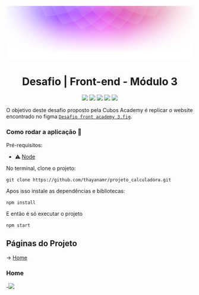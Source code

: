 <p align="center">
    <img src="./src/assets/readme-header.png">
</p>

<h1 align="center">Desafio | Front-end - Módulo 3</h1>

<p align="center">
<img src="https://img.shields.io/badge/react-framework-blue?logo=react"/>
<img src="https://img.shields.io/badge/vercel-deploy-blue?logo=vercel"/>
<img src="https://img.shields.io/github/last-commit/thayanamr/projeto_cubosplayer">
<img src="https://img.shields.io/badge/status-conclu%C3%ADdo-deploy"/>
<img src="https://img.shields.io/badge/created_by-Thayana_Machado-%23c999af" >

</p>

O objetivo deste desafio proposto pela Cubos Academy é replicar o website encontrado no figma [`Desafio front academy 3.fig`](https://www.figma.com/file/2RRh9uG0Mjj6p4p6ekVnNp/Cubos-Player?type=design&node-id=1-3&mode=design).

### Como rodar a aplicação :dash:

Pré-requisitos:

- :warning: [Node](https://nodejs.org/en/download/)

No terminal, clone o projeto:

```
git clone https://github.com/thayanamr/projeto_calculadora.git
```

Apos isso instale as dependências e bibliotecas:

```
npm install
```

E então é só executar o projeto

```
npm start
```

## Páginas do Projeto

→ [Home](#Home)<br>

### Home

-![](https://i.imgur.com/kU1nrcS.png)
